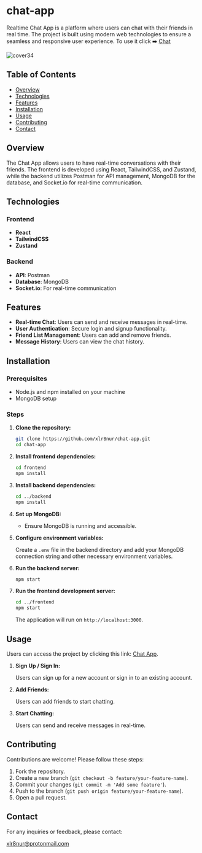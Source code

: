 # chat-app

Realtime Chat App is a platform where users can chat with their friends in real time. The project is built using modern web technologies to ensure a seamless and responsive user experience. To use it click ➡️ [Chat]([https://chat-app-lro8.onrender.com/login])

![cover34](https://github.com/user-attachments/assets/1ff22e74-d6b3-4645-b7ab-cc2fdd81f013)

## Table of Contents

- [Overview](#overview)
- [Technologies](#technologies)
- [Features](#features)
- [Installation](#installation)
- [Usage](#usage)
- [Contributing](#contributing)
- [Contact](#contact)

## Overview

The Chat App allows users to have real-time conversations with their friends. The frontend is developed using React, TailwindCSS, and Zustand, while the backend utilizes Postman for API management, MongoDB for the database, and Socket.io for real-time communication.

## Technologies

### Frontend

- **React**
- **TailwindCSS**
- **Zustand**

### Backend

- **API**: Postman
- **Database**: MongoDB
- **Socket.io**: For real-time communication

## Features

- **Real-time Chat**: Users can send and receive messages in real-time.
- **User Authentication**: Secure login and signup functionality.
- **Friend List Management**: Users can add and remove friends.
- **Message History**: Users can view the chat history.

## Installation

### Prerequisites

- Node.js and npm installed on your machine
- MongoDB setup

### Steps

1. **Clone the repository:**

   ```bash
   git clone https://github.com/xlr8nur/chat-app.git
   cd chat-app
   ```

2. **Install frontend dependencies:**

   ```bash
   cd frontend
   npm install
   ```

3. **Install backend dependencies:**

   ```bash
   cd ../backend
   npm install
   ```

4. **Set up MongoDB:**

   - Ensure MongoDB is running and accessible.

5. **Configure environment variables:**

   Create a `.env` file in the backend directory and add your MongoDB connection string and other necessary environment variables.

6. **Run the backend server:**

   ```bash
   npm start
   ```

7. **Run the frontend development server:**

   ```bash
   cd ../frontend
   npm start
   ```

   The application will run on `http://localhost:3000`.

## Usage

Users can access the project by clicking this link: [Chat App](https://chat-app-lro8.onrender.com).

1. **Sign Up / Sign In:**

   Users can sign up for a new account or sign in to an existing account.

2. **Add Friends:**

   Users can add friends to start chatting.

3. **Start Chatting:**

   Users can send and receive messages in real-time.

## Contributing

Contributions are welcome! Please follow these steps:

1. Fork the repository.
2. Create a new branch (`git checkout -b feature/your-feature-name`).
3. Commit your changes (`git commit -m 'Add some feature'`).
4. Push to the branch (`git push origin feature/your-feature-name`).
5. Open a pull request.

## Contact

For any inquiries or feedback, please contact:

xlr8nur@protonmail.com
